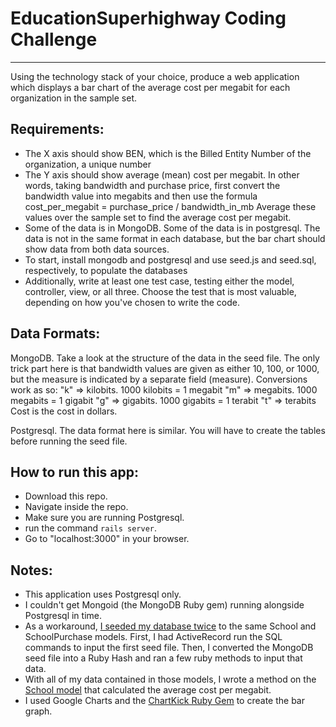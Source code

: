 
# EducationSuperhighway Coding Challenge
--------------------------------------

Using the technology stack of your choice, produce a web application which displays
a bar chart of the average cost per megabit for each organization in the sample set.

## Requirements:

- The X axis should show BEN, which is the Billed Entity Number of the organization, a unique number
- The Y axis should show average (mean) cost per megabit. In other words, taking bandwidth and purchase price,
first convert the bandwidth value into megabits and then use the formula
cost_per_megabit = purchase_price / bandwidth_in_mb
 Average these values over the sample set to find the average cost per megabit.
- Some of the data is in MongoDB. Some of the data is in postgresql. The data is
not in the same format in each database,
but the bar chart should show data from both data sources.
- To start, install mongodb and postgresql and use seed.js and seed.sql,
respectively, to populate the databases
- Additionally, write at least one test case, testing either the model, controller, view, or all three.
Choose the test that is most valuable, depending on how you've chosen to write the code.

## Data Formats:

MongoDB. Take a look at the structure of the data in the seed file. The only trick part here is that
bandwidth values are given as either 10, 100, or 1000, but the measure is indicated by a separate field (measure).
Conversions work as so:
"k" => kilobits. 1000 kilobits = 1 megabit
"m" => megabits. 1000 megabits = 1 gigabit
"g" => gigabits. 1000 gigabits = 1 terabit
"t" => terabits
Cost is the cost in dollars.

Postgresql. The data format here is similar. You will have to create the tables before running the seed file.

## How to run this app:
* Download this repo.
* Navigate inside the repo.
* Make sure you are running Postgresql.
* run the command `rails server`.
* Go to "localhost:3000" in your browser.


## Notes:

* This application uses Postgresql only.
* I couldn't get Mongoid (the MongoDB Ruby gem) running alongside Postgresql in time.
* As a workaround, [I seeded my database twice](db/seeds.rb) to the same School and SchoolPurchase models.
First, I had ActiveRecord run the SQL commands to input the first seed file.
Then, I converted the MongoDB seed file into a Ruby Hash
and ran a few ruby methods to input that data.
* With all of my data contained in those models, I wrote a method on the [School model](app/models/school.rb) that calculated the average cost per megabit.
* I used Google Charts and the [ChartKick Ruby Gem](https://github.com/ankane/chartkick) to create the bar graph.
